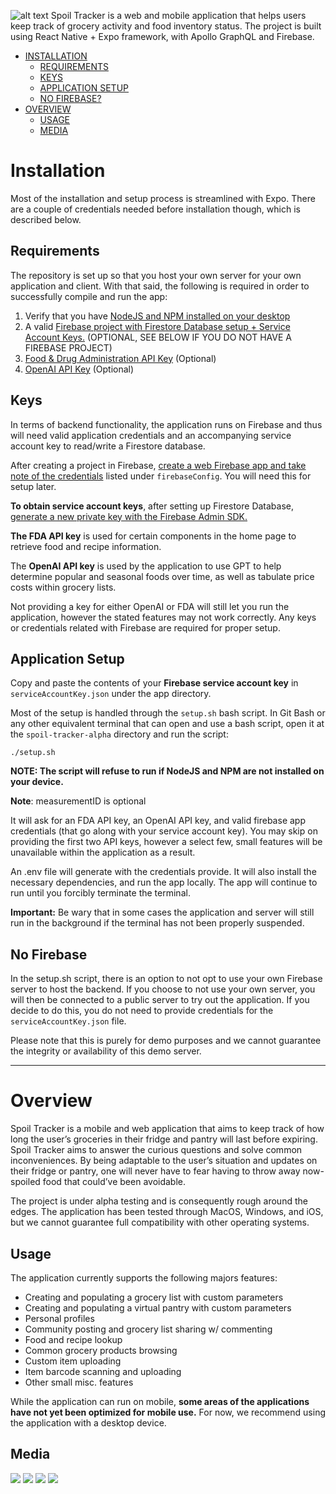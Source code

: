 ![alt text](image.png)
Spoil Tracker is a web and mobile application that helps users keep track of grocery activity and food inventory status. The project is built using React Native + Expo framework, with Apollo GraphQL and Firebase. 

<!-- MANPAGE: BEGIN EXCLUDED SECTION -->
* [INSTALLATION](#installation)
  * [REQUIREMENTS](#requirements)
  * [KEYS](#keys)
  * [APPLICATION SETUP](#application-setup)
  * [NO FIREBASE?](#no-firebase)
* [OVERVIEW](#installation)
  * [USAGE](#usage)
  * [MEDIA](#media)




# Installation

Most of the installation and setup process is streamlined with Expo. There are a couple of credentials needed before installation though, which is described below.

## Requirements

The repository is set up so that you host your own server for your own application and client. With that said, the following is required in order to successfully compile and run the app:
1. Verify that you have [NodeJS and NPM installed on your desktop](https://nodejs.org/en/download)
2. A valid [Firebase project with Firestore Database setup + Service Account Keys.](https://firebase.google.com/) (OPTIONAL, SEE BELOW IF YOU DO NOT HAVE A FIREBASE PROJECT)
3. [Food & Drug Administration API Key](https://open.fda.gov/apis/authentication/) (Optional)
4. [OpenAI API Key](https://platform.openai.com/playground) (Optional)

## Keys

In terms of backend functionality, the application runs on Firebase and thus will need valid application credentials and an accompanying service account key to read/write a Firestore database. 

After creating a project in Firebase, [create a web Firebase app and take note of the credentials](https://youtu.be/ILTo8IvFXJw?si=jKLjJtcW9WNKN-vm&t=35) listed under ```firebaseConfig```. You will need this for setup later.

**To obtain service account keys**, after setting up Firestore Database, [generate a new private key with the Firebase Admin SDK.](https://youtu.be/Q6FYoWAWWhI?si=uOQasJTBZpiUxbYg)

**The FDA API key** is used for certain components in the home page to retrieve food and recipe information.

The **OpenAI API key** is used by the application to use GPT to help determine popular and seasonal foods over time, as well as tabulate price costs within grocery lists. 

Not providing a key for either OpenAI or FDA will still let you run the application, however the stated features may not work correctly. Any keys or credentials related with Firebase are required for proper setup.

## Application Setup
Copy and paste the contents of your **Firebase service account key** in ```serviceAccountKey.json``` under the app directory.

Most of the setup is handled through the ```setup.sh``` bash script. In Git Bash or any other equivalent terminal that can open and use a bash script, open it at the ```spoil-tracker-alpha``` directory and run the script:
```
./setup.sh
```
**NOTE: The script will refuse to run if NodeJS and NPM are not installed on your device.**

**Note**: measurementID is optional

It will ask for an FDA API key, an OpenAI API key, and valid firebase app credentials (that go along with your service account key). You may skip on providing the first two API keys, however a select few, small features will be unavailable within the application as a result.

An .env file will generate with the credentials provide. It will also install the necessary dependencies, and run the app locally. The app will continue to run until you forcibly terminate the terminal.

**Important:** Be wary that in some cases the application and server will still run in the background if the terminal has not been properly suspended.

## No Firebase
In the setup.sh script, there is an option to not opt to use your own Firebase server to host the backend. If you choose to not use your own server, you will then be connected to a public server to try out the application. If you decide to do this, you do not need to provide credentials for the ```serviceAccountKey.json``` file.

Please note that this is purely for demo purposes and we cannot guarantee the integrity or availability of this demo server.

***

# Overview

Spoil Tracker is a mobile and web application that aims to keep track of how long the user’s groceries in their fridge and pantry will last before expiring. Spoil Tracker aims to answer the curious questions and solve common inconveniences. By being adaptable to the user’s situation and updates on their fridge or pantry, one will never have to fear having to throw away now-spoiled food that could’ve been avoidable.

The project is under alpha testing and is consequently rough around the edges. The application has been tested through MacOS, Windows, and iOS, but we cannot guarantee full compatibility with other operating systems.

## Usage

The application currently supports the following majors features:
  - Creating and populating a grocery list with custom parameters
  - Creating and populating a virtual pantry with custom parameters
  - Personal profiles
  - Community posting and grocery list sharing w/ commenting
  - Food and recipe lookup
  - Common grocery products browsing
  - Custom item uploading
  - Item barcode scanning and uploading
  - Other small misc. features 

While the application can run on mobile, **some areas of the applications have not yet been optimized for mobile use.** For now, we recommend using the application with a desktop device.

## Media
![](media/image-1.png)
![](media/image-2.png)
![](media/image-3.png)
![](media/image-4.png)